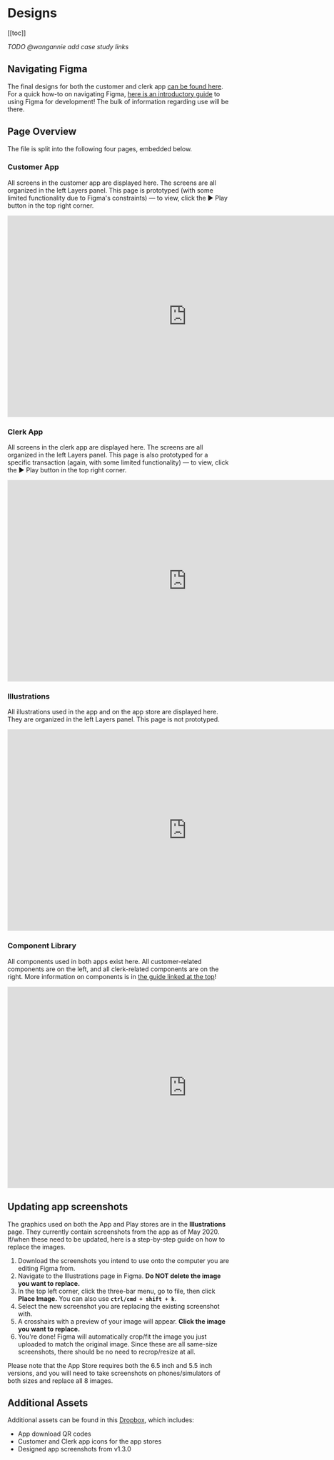 # Designs

[[toc]]

_TODO @wangannie add case study links_

## Navigating Figma

The final designs for both the customer and clerk app [can be found here](https://www.figma.com/file/xrIJ4AvkeGBZ29dAO2ve8k/Healthy-Corners-Rewards?node-id=8198%3A55062). For a quick how-to on navigating Figma, [here is an introductory guide](https://www.notion.so/Figma-Intro-dcc37c9e311342159e9e1f0e3f88d6c3) to using Figma for development! The bulk of information regarding use will be there.

## Page Overview

The file is split into the following four pages, embedded below.

### Customer App

All screens in the customer app are displayed here. The screens are all organized in the left Layers panel. This page is prototyped (with some limited functionality due to Figma's constraints) — to view, click the ▶ Play button in the top right corner. 

<iframe style="border: 1px solid rgba(0, 0, 0, 0.1);" width="800" height="450" src="https://www.figma.com/embed?embed_host=share&url=https%3A%2F%2Fwww.figma.com%2Ffile%2FxrIJ4AvkeGBZ29dAO2ve8k%2FHealthy-Corners-Rewards%3Fnode-id%3D8198%253A55062&chrome=DOCUMENTATION" allowfullscreen></iframe>


### Clerk App

All screens in the clerk app are displayed here. The screens are all organized in the left Layers panel. This page is also prototyped for a specific transaction (again, with some limited functionality) — to view, click the ▶ Play button in the top right corner. 

<iframe style="border: 1px solid rgba(0, 0, 0, 0.1);" width="800" height="450" src="https://www.figma.com/embed?embed_host=share&url=https%3A%2F%2Fwww.figma.com%2Ffile%2FxrIJ4AvkeGBZ29dAO2ve8k%2FHealthy-Corners-Rewards%3Fnode-id%3D7939%253A8699&chrome=DOCUMENTATION" allowfullscreen></iframe>

### Illustrations

All illustrations used in the app and on the app store are displayed here. They are organized in the left Layers panel. This page is not prototyped. 

<iframe style="border: 1px solid rgba(0, 0, 0, 0.1);" width="800" height="450" src="https://www.figma.com/embed?embed_host=share&url=https%3A%2F%2Fwww.figma.com%2Ffile%2FxrIJ4AvkeGBZ29dAO2ve8k%2FHealthy-Corners-Rewards%3Fnode-id%3D8142%253A55234&chrome=DOCUMENTATION" allowfullscreen></iframe>


### Component Library

All components used in both apps exist here. All customer-related components are on the left, and all clerk-related components are on the right. More information on components is in [the guide linked at the top](#navigating-figma)!

<iframe style="border: 1px solid rgba(0, 0, 0, 0.1);" width="800" height="450" src="https://www.figma.com/embed?embed_host=share&url=https%3A%2F%2Fwww.figma.com%2Ffile%2FxrIJ4AvkeGBZ29dAO2ve8k%2FHealthy-Corners-Rewards%3Fnode-id%3D5423%253A22421&chrome=DOCUMENTATION" allowfullscreen></iframe>

## Updating app screenshots

The graphics used on both the App and Play stores are in the **Illustrations** page. They currently contain screenshots from the app as of May 2020. If/when these need to be updated, here is a step-by-step guide on how to replace the images. 

1. Download the screenshots you intend to use onto the computer you are editing Figma from.
2. Navigate to the Illustrations page in Figma. **Do NOT delete the image you want to replace.**
3. In the top left corner, click the three-bar menu, go to file, then click **Place Image.** You can also use **`ctrl/cmd + shift + k`**.
4. Select the new screenshot you are replacing the existing screenshot with. 
5. A crosshairs with a preview of your image will appear. **Click the image you want to replace.**
6. You're done! Figma will automatically crop/fit the image you just uploaded to match the original image. Since these are all same-size screenshots, there should be no need to recrop/resize at all. 

Please note that the App Store requires both the 6.5 inch and 5.5 inch versions, and you will need to take screenshots on phones/simulators of both sizes and replace all 8 images.

## Additional Assets

Additional assets can be found in this [Dropbox](https://www.dropbox.com/sh/ct8n3zncoo3fysn/AABMbZMOPBBpb7-xwdif8oM4a?dl=0), which includes:

- App download QR codes
- Customer and Clerk app icons for the app stores
- Designed app screenshots from v1.3.0
